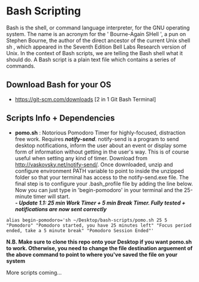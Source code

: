 # Bash Scripting

Bash is the shell, or command language interpreter, for the GNU operating system. The name is an acronym for the ' Bourne-Again SHell ', a pun on Stephen Bourne, the author of the direct ancestor of the current Unix shell sh , which appeared in the Seventh Edition Bell Labs Research version of Unix.  In the context of Bash scripts, we are telling the Bash shell what it should do. A Bash script is a plain text file which contains a series of commands.

## Download Bash for your OS

* https://git-scm.com/downloads [2 in 1 Git Bash Terminal]

## Scripts Info + Dependencies

* **pomo.sh** : Notorious Pomodoro Timer for highly-focused, distraction free work. Requires ***notify-send***. notify-send is a program to send desktop notifications, inform the user about an event or display some form of information without getting in the user's way. This is of course useful when setting any kind of timer. Download from http://vaskovsky.net/notify-send/. Once downloaded, unzip and configure environment PATH variable to point to inside the unzipped folder so that your terminal has access to the notify-send.exe file. The final step is to configure your .bash_profile file by adding the line below. Now you can just type in 'begin-pomodoro' in your terminal and the 25-minute timer will start. <br/> ***- Update 1.1: 25 min Work Timer + 5 min Break Timer. Fully tested + notifications are now sent correctly***

```
alias begin-pomodoro='sh ~/Desktop/bash-scripts/pomo.sh 25 5 "Pomodoro" "Pomodoro started, you have 25 minutes left" "Focus period ended, take a 5 minute break" "Pomodoro Session Ended"'
```

**N.B. Make sure to clone this repo onto your Desktop if you want pomo.sh to work. Otherwise, you need to change the file destination arguement of the above command to point to where you've saved the file on your system**

More scripts coming...

